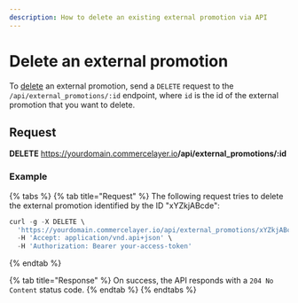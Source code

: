 ```yaml
---
description: How to delete an existing external promotion via API
---
```


# Delete an external promotion

To <a href="https://docs.commercelayer.io/developers/deleting-resources" target="_blank">delete</a> an external promotion, send a `DELETE` request to the `/api/external_promotions/:id` endpoint, where `id` is the id of the external promotion that you want to delete.

## Request

**DELETE** https://yourdomain.commercelayer.io<b>/api/external_promotions/:id</b>

### Example

{% tabs %}
{% tab title="Request" %}
The following request tries to delete the external promotion identified by the ID "xYZkjABcde":

```javascript
curl -g -X DELETE \
  'https://yourdomain.commercelayer.io/api/external_promotions/xYZkjABcde' \
  -H 'Accept: application/vnd.api+json' \
  -H 'Authorization: Bearer your-access-token'
```
{% endtab %}

{% tab title="Response" %}
On success, the API responds with a `204 No Content` status code.
{% endtab %}
{% endtabs %}


